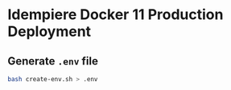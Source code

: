 # Idempiere Docker 11  Production Deployment

## Generate `.env` file

```bash
bash create-env.sh > .env
```
